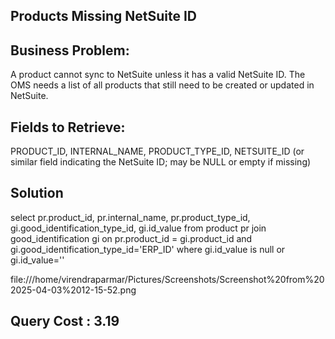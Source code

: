 ## Products Missing NetSuite ID

## Business Problem:
A product cannot sync to NetSuite unless it has a valid NetSuite ID. The OMS needs a list of all products that still need to be created or updated in NetSuite.

## Fields to Retrieve:

PRODUCT_ID, INTERNAL_NAME, PRODUCT_TYPE_ID, NETSUITE_ID (or similar field indicating the NetSuite ID; may be NULL or empty if missing)

## Solution

select
	pr.product_id,
	pr.internal_name,
	pr.product_type_id,
	gi.good_identification_type_id,
	gi.id_value
from product pr
join good_identification gi on pr.product_id = gi.product_id and gi.good_identification_type_id='ERP_ID'
where gi.id_value is null or gi.id_value=''

file:///home/virendraparmar/Pictures/Screenshots/Screenshot%20from%202025-04-03%2012-15-52.png

## Query Cost : 3.19

